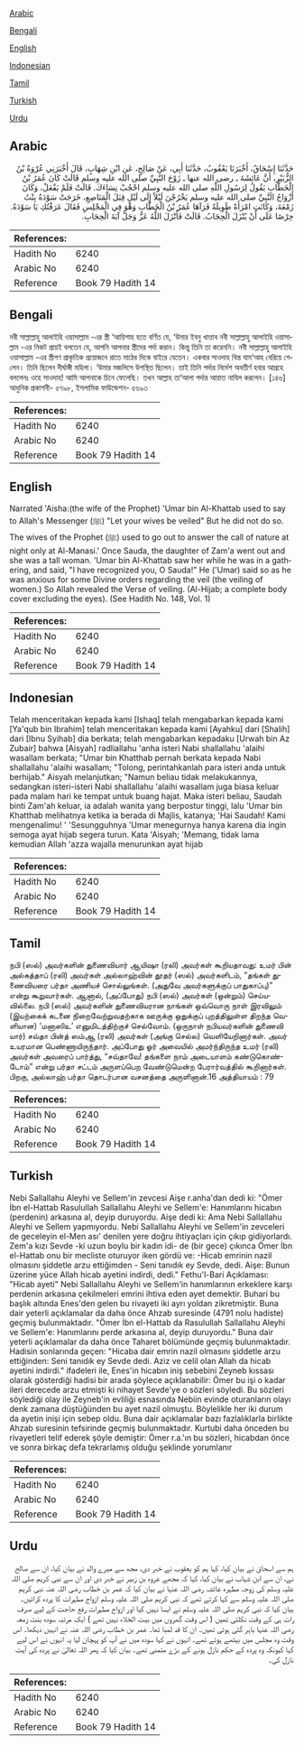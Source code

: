 [Arabic](#arabic)

[Bengali](#bengali)

[English](#english)

[Indonesian](#indonesian)

[Tamil](#tamil)

[Turkish](#turkish)

[Urdu](#urdu)

## Arabic


<div dir="rtl" lang="ar" style={{fontSize:'larger',backgroundColor:'#f8f9fa',padding:20}}>
حَدَّثَنَا إِسْحَاقُ، أَخْبَرَنَا يَعْقُوبُ، حَدَّثَنَا أَبِي، عَنْ صَالِحٍ، عَنِ ابْنِ شِهَابٍ، قَالَ أَخْبَرَنِي عُرْوَةُ بْنُ الزُّبَيْرِ، أَنَّ عَائِشَةَ ـ رضى الله عنها ـ زَوْجَ النَّبِيِّ صلى الله عليه وسلم قَالَتْ كَانَ عُمَرُ بْنُ الْخَطَّابِ يَقُولُ لِرَسُولِ اللَّهِ صلى الله عليه وسلم احْجُبْ نِسَاءَكَ‏.‏ قَالَتْ فَلَمْ يَفْعَلْ، وَكَانَ أَزْوَاجُ النَّبِيِّ صلى الله عليه وسلم يَخْرُجْنَ لَيْلاً إِلَى لَيْلٍ قِبَلَ الْمَنَاصِعِ، خَرَجَتْ سَوْدَةُ بِنْتُ زَمْعَةَ، وَكَانَتِ امْرَأَةً طَوِيلَةً فَرَآهَا عُمَرُ بْنُ الْخَطَّابِ وَهْوَ فِي الْمَجْلِسِ فَقَالَ عَرَفْتُكِ يَا سَوْدَةُ‏.‏ حِرْصًا عَلَى أَنْ يُنْزَلَ الْحِجَابُ‏.‏ قَالَتْ فَأَنْزَلَ اللَّهُ عَزَّ وَجَلَّ آيَةَ الْحِجَابِ‏.‏
</div>
<div style={{backgroundColor:'#f8f9fa',padding:20, marginBottom: 10}}><table> <thead> <tr> <th>References:</th> <th></th> </tr> </thead> <tbody><tr><td>Hadith No</td><td>6240</td></tr><tr><td>Arabic No</td><td>6240</td></tr><tr><td>Reference</td><td>Book 79 Hadith 14</td></tr></tbody></table></div>

## Bengali


<div dir="ltr" lang="bn" style={{fontSize:'larger',backgroundColor:'#f8f9fa',padding:20}}>
নবী সাল্লাল্লাহু আলাইহি ওয়াসাল্লাম -এর স্ত্রী ‘আয়িশাহ হতে বর্ণিত যে, ‘উমার ইবনু খাত্তাব নবী সাল্লাল্লাহু আলাইহি ওয়াসাল্লাম -এর নিকট প্রায়ই বলতেন যে, আপনি আপনার স্ত্রীদের পর্দা করান। কিন্তু তিনি তা করেননি। নবী সাল্লাল্লাহু আলাইহি ওয়াসাল্লাম -এর স্ত্রীগণ প্রাকৃতিক প্রয়োজনে রাতে মাঠের দিকে বাইরে যেতেন। একবার সাওদাহ বিন্ত যাম‘আহ বেরিয়ে গেলেন। তিনি ছিলেন দীর্ঘাঙ্গী মহিলা। ‘উমার মজলিসে উপস্থিত ছিলেন। তাই তিনি পর্দার নির্দেশ অবতীর্ণ হবার আগ্রহে বললেনঃ ওহে সাওদাহ! আমি আপনাকে চিনে ফেলেছি। তখন আল্লাহ তা‘আলা পর্দার আয়াত নাযিল করলেন। [১৪৬] আধুনিক প্রকাশনী- ৫৭৯৮, ইসলামিক ফাউন্ডেশন- ৫৬৯৩
</div>
<div style={{backgroundColor:'#f8f9fa',padding:20, marginBottom: 10}}><table> <thead> <tr> <th>References:</th> <th></th> </tr> </thead> <tbody><tr><td>Hadith No</td><td>6240</td></tr><tr><td>Arabic No</td><td>6240</td></tr><tr><td>Reference</td><td>Book 79 Hadith 14</td></tr></tbody></table></div>

## English


<div dir="ltr" lang="en" style={{fontSize:'larger',backgroundColor:'#f8f9fa',padding:20}}>
Narrated 'Aisha:(the wife of the Prophet) 'Umar bin Al-Khattab used to say to Allah's Messenger (ﷺ) "Let your wives be veiled" But he did not do so. The wives of the Prophet (ﷺ) used to go out to answer the call of nature at night only at Al-Manasi.' Once Sauda, the daughter of Zam'a went out and she was a tall woman. 'Umar bin Al-Khattab saw her while he was in a gathering, and said, "I have recognized you, O Sauda!" He ('Umar) said so as he was anxious for some Divine orders regarding the veil (the veiling of women.) So Allah revealed the Verse of veiling. (Al-Hijab; a complete body cover excluding the eyes). (See Hadith No. 148, Vol. 1)
</div>
<div style={{backgroundColor:'#f8f9fa',padding:20, marginBottom: 10}}><table> <thead> <tr> <th>References:</th> <th></th> </tr> </thead> <tbody><tr><td>Hadith No</td><td>6240</td></tr><tr><td>Arabic No</td><td>6240</td></tr><tr><td>Reference</td><td>Book 79 Hadith 14</td></tr></tbody></table></div>

## Indonesian


<div dir="ltr" lang="id" style={{fontSize:'larger',backgroundColor:'#f8f9fa',padding:20}}>
Telah menceritakan kepada kami [Ishaq] telah mengabarkan kepada kami [Ya'qub bin Ibrahim] telah menceritakan kepada kami [Ayahku] dari [Shalih] dari [Ibnu Syihab] dia berkata; telah mengabarkan kepadaku [Urwah bin Az Zubair] bahwa [Aisyah] radliallahu 'anha isteri Nabi shallallahu 'alaihi wasallam berkata; "Umar bin Khatthab pernah berkata kepada Nabi shallallahu 'alaihi wasallam; "Tolong, perintahkanlah para isteri anda untuk berhijab." Aisyah melanjutkan; "Namun beliau tidak melakukannya, sedangkan isteri-isteri Nabi shallallahu 'alaihi wasallam juga biasa keluar pada malam hari ke tempat untuk buang hajat. Maka isteri beliau, Saudah binti Zam'ah keluar, ia adalah wanita yang berpostur tinggi, lalu 'Umar bin Khatthab melihatnya ketika ia berada di Majlis, katanya; 'Hai Saudah! Kami mengenalimu! ' 'Sesungguhnya 'Umar menegurnya hanya karena dia ingin semoga ayat hijab segera turun. Kata 'Aisyah; 'Memang, tidak lama kemudian Allah 'azza wajalla menurunkan ayat hijab
</div>
<div style={{backgroundColor:'#f8f9fa',padding:20, marginBottom: 10}}><table> <thead> <tr> <th>References:</th> <th></th> </tr> </thead> <tbody><tr><td>Hadith No</td><td>6240</td></tr><tr><td>Arabic No</td><td>6240</td></tr><tr><td>Reference</td><td>Book 79 Hadith 14</td></tr></tbody></table></div>

## Tamil


<div dir="ltr" lang="ta" style={{fontSize:'larger',backgroundColor:'#f8f9fa',padding:20}}>
நபி (ஸல்) அவர்களின் துணைவியார் ஆயிஷா (ரலி) அவர்கள் கூறியதாவது: உமர் பின் அல்கத்தாப் (ரலி) அவர்கள் அல்லாஹ்வின் தூதர் (ஸல்) அவர்களிடம், “தங்கள் துணைவியரை பர்தா அணியச் சொல்லுங்கள். (அதுவே அவர்களுக்குப் பாதுகாப்பு)” என்று கூறுவார்கள். ஆனால், (அப்போது) நபி (ஸல்) அவர்கள் (ஒன்றும்) செய்யவில்லை. நபி (ஸல்) அவர்களின் துணைவியரான நாங்கள் ஒவ்வொரு நாள் இரவிலும் (இயற்கைக் கடனை நிறைவேற்றுவதற்காக ஊருக்கு ஒதுக்குப் புறத்திலுள்ள திறந்த வெளியான) ‘மனாஸிஉ’ எனுமிடத்திற்குச் செல்வோம். (ஒருநாள் நபியவர்களின் துணைவி யார்) சவ்தா பின்த் ஸம்ஆ (ரலி) அவர்கள் (அங்கு செல்ல) வெளியேறினார்கள். அவர் உயரமான பெண்ணாயிருந்தார். அப்போது ஓர் அவையில் அமர்ந்திருந்த உமர் (ரலி) அவர்கள் அவரைப் பார்த்து, “சவ்தாவே! தங்களை நாம் அடையாளம் கண்டுகொண்டோம்” என்று பர்தா சட்டம் அருளப்பெற வேண்டுமென்ற பேரார்வத்தில் கூறினார்கள். பிறகு, அல்லாஹ் பர்தா தொடர்பான வசனத்தை அருளினான்.16 அத்தியாயம் : 79
</div>
<div style={{backgroundColor:'#f8f9fa',padding:20, marginBottom: 10}}><table> <thead> <tr> <th>References:</th> <th></th> </tr> </thead> <tbody><tr><td>Hadith No</td><td>6240</td></tr><tr><td>Arabic No</td><td>6240</td></tr><tr><td>Reference</td><td>Book 79 Hadith 14</td></tr></tbody></table></div>

## Turkish


<div dir="ltr" lang="tr" style={{fontSize:'larger',backgroundColor:'#f8f9fa',padding:20}}>
Nebi Sallallahu Aleyhi ve Sellem'in zevcesi Aişe r.anha'dan dedi ki: "Ömer İbn el-Hattab Rasulullah Sallallahu Aleyhi ve Sellem'e: Hanımlarını hicabın (perdenin) arkasına al, deyip duruyordu. Aişe dedi ki: Ama Nebi Sallallahu Aleyhi ve Sellem yapmıyordu. Nebi Sallallahu Aleyhi ve Sellem'in zevceleri de geceleyin el-Men ası' denilen yere doğru ihtiyaçları için çıkıp gidiyorlardı. Zem'a kızı Sevde -ki uzun boylu bir kadın idi- de (bir gece) çıkınca Ömer İbn el-Hattab onu bir mecliste oturuyor iken gördü ve: -Hicab emrinin nazil olmasını şiddetle arzu ettiğimden - Seni tanıdık ey Sevde, dedi. Aişe: Bunun üzerine yüce Allah hicab ayetini indirdi, dedi." Fethu'l-Bari Açıklaması: "Hicab ayeti" Nebi Sallallahu Aleyhi ve Sellem'in hanımlarının erkeklere karşı perdenin arkasına çekilmeleri emrini ihtiva eden ayet demektir. Buhari bu başlık altında Enes'den gelen bu rivayeti iki ayrı yoldan zikretmiştir. Buna dair yeterli açıklamalar da daha önce Ahzab suresinde (4791 nolu hadiste) geçmiş bulunmaktadır. "Ömer İbn el-Hattab da Rasulullah Sallallahu Aleyhi ve Sellem'e: Hanımlarını perde arkasına al, deyip duruyordu." Buna dair yeterli açıklamalar da daha önce Taharet bölümünde geçmiş bulunmaktadır. Hadisin sonlarında geçen: "Hicaba dair emrin nazil olmasını şiddetle arzu ettiğinden: Seni tanıdık ey Sevde dedi. Aziz ve celil olan Allah da hicab ayetini indirdi." ifadeleri ile, Enes'in hicabın iniş sebebini Zeyneb kıssası olarak gösterdiği hadisi bir arada şöylece açıklanabilir: Ömer bu işi o kadar ileri derecede arzu etmişti ki nihayet Sevde'ye o sözleri söyledi. Bu sözleri söylediği olay ile Zeyneb'in evliliği esnasında Nebiin evinde oturanların olayı denk zamana düştüğünden bu ayet nazil olmuştu. Böylelikle her iki durum da ayetin inişi için sebep oldu. Buna dair açıklamalar bazı fazlalıklarla birlikte Ahzab suresinin tefsirinde geçmiş bulunmaktadır. Kurtubi daha önceden bu rivayetleri telif ederek şöyle demiştir: Ömer r.a.'ın bu sözleri, hicabdan önce ve sonra birkaç defa tekrarlamış olduğu şeklinde yorumlanır
</div>
<div style={{backgroundColor:'#f8f9fa',padding:20, marginBottom: 10}}><table> <thead> <tr> <th>References:</th> <th></th> </tr> </thead> <tbody><tr><td>Hadith No</td><td>6240</td></tr><tr><td>Arabic No</td><td>6240</td></tr><tr><td>Reference</td><td>Book 79 Hadith 14</td></tr></tbody></table></div>

## Urdu


<div dir="rtl" lang="ur" style={{fontSize:'larger',backgroundColor:'#f8f9fa',padding:20}}>
ہم سے اسحاق نے بیان کیا، کہا ہم کو یعقوب نے خبر دی، مجھ سے میرے والد نے بیان کیا، ان سے صالح نے، ان سے ابن شہاب نے بیان کیا، کہا کہ مجھے عروہ بن زبیر نے خبر دی اور ان سے نبی کریم صلی اللہ علیہ وسلم کی زوجہ مطہرہ عائشہ رضی اللہ عنہا نے بیان کیا کہ عمر بن خطاب رضی اللہ عنہ نبی کریم صلی اللہ علیہ وسلم سے کہا کرتے تھے کہ نبی کریم صلی اللہ علیہ وسلم ازواج مطہرات کا پردہ کرائیں۔ بیان کیا کہ نبی کریم صلی اللہ علیہ وسلم نے ایسا نہیں کیا اور ازواج مطہرات رفع حاجت کے لیے صرف رات ہی کے وقت نکلتی تھیں ( اس وقت گھروں میں بیت الخلاء نہیں تھے ) ایک مرتبہ سودہ بنت زمعہ رضی اللہ عنہا باہر گئی ہوئی تھیں۔ ان کا قد لمبا تھا۔ عمر بن خطاب رضی اللہ عنہ نے انہیں دیکھا۔ اس وقت وہ مجلس میں بیٹھے ہوئے تھے۔ انہوں نے کہا سودہ میں نے آپ کو پہچان لیا یہ انہوں نے اس لیے کہا کیونکہ وہ پردہ کے حکم نازل ہونے کے بڑے متمنی تھے۔ بیان کیا کہ پھر اللہ تعالیٰ نے پردہ کی آیت نازل کی۔
</div>
<div style={{backgroundColor:'#f8f9fa',padding:20, marginBottom: 10}}><table> <thead> <tr> <th>References:</th> <th></th> </tr> </thead> <tbody><tr><td>Hadith No</td><td>6240</td></tr><tr><td>Arabic No</td><td>6240</td></tr><tr><td>Reference</td><td>Book 79 Hadith 14</td></tr></tbody></table></div>